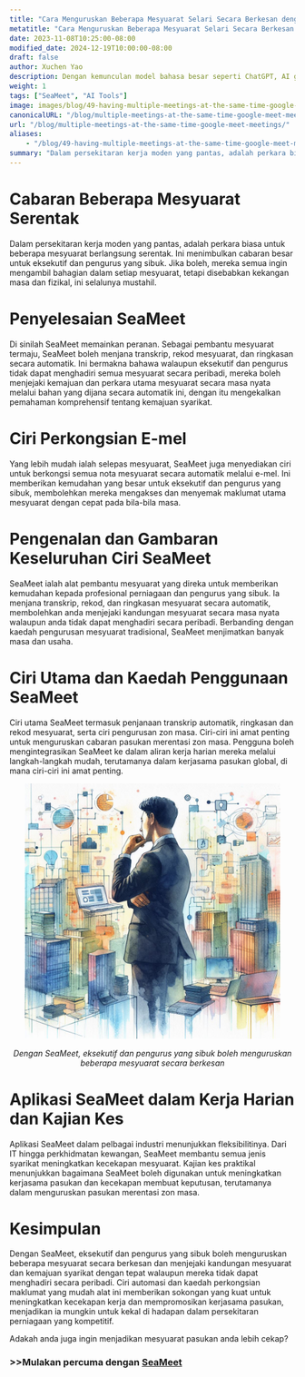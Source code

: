 ```yaml
---
title: "Cara Menguruskan Beberapa Mesyuarat Selari Secara Berkesan dengan SeaMeet"
metatitle: "Cara Menguruskan Beberapa Mesyuarat Selari Secara Berkesan dengan SeaMeet"
date: 2023-11-08T10:25:00-08:00
modified_date: 2024-12-19T10:00:00-08:00
draft: false
author: Xuchen Yao
description: Dengan kemunculan model bahasa besar seperti ChatGPT, AI generatif telah membuka domain eksplorasi baharu. Apabila AI digabungkan dengan pengenalan pertuturan, ia memberikan kemungkinan yang belum pernah ada untuk analisis mesyuarat masa nyata. Tetapi apakah maksudnya untuk operasi perniagaan harian? Analisis masa nyata rakaman mesyuarat telah menjadi alat penting untuk syarikat meningkatkan kecekapan dan kualiti komunikasi. Melalui analisis masa nyata, syarikat boleh memastikan setiap perbincangan didokumenkan dengan tepat, menjadikan proses membuat keputusan lebih cekap dan tepat.
weight: 1
tags: ["SeaMeet", "AI Tools"]
image: images/blog/49-having-multiple-meetings-at-the-same-time-google-meet-meetings/49-having-multiple-meetings-at-the-same-time-google-meet-meetings.jpeg
canonicalURL: "/blog/multiple-meetings-at-the-same-time-google-meet-meetings/"
url: "/blog/multiple-meetings-at-the-same-time-google-meet-meetings/"
aliases:
    - "/blog/49-having-multiple-meetings-at-the-same-time-google-meet-meetings/"
summary: "Dalam persekitaran kerja moden yang pantas, adalah perkara biasa untuk beberapa mesyuarat berlangsung serentak. Ini menimbulkan cabaran besar untuk eksekutif dan pengurus yang sibuk. Jika boleh, mereka semua ingin mengambil bahagian dalam setiap mesyuarat, tetapi disebabkan kekangan masa dan fizikal, ini selalunya mustahil."
---
```


# Cabaran Beberapa Mesyuarat Serentak
Dalam persekitaran kerja moden yang pantas, adalah perkara biasa untuk beberapa mesyuarat berlangsung serentak. Ini menimbulkan cabaran besar untuk eksekutif dan pengurus yang sibuk. Jika boleh, mereka semua ingin mengambil bahagian dalam setiap mesyuarat, tetapi disebabkan kekangan masa dan fizikal, ini selalunya mustahil.

# Penyelesaian SeaMeet
Di sinilah SeaMeet memainkan peranan. Sebagai pembantu mesyuarat termaju, SeaMeet boleh menjana transkrip, rekod mesyuarat, dan ringkasan secara automatik. Ini bermakna bahawa walaupun eksekutif dan pengurus tidak dapat menghadiri semua mesyuarat secara peribadi, mereka boleh menjejaki kemajuan dan perkara utama mesyuarat secara masa nyata melalui bahan yang dijana secara automatik ini, dengan itu mengekalkan pemahaman komprehensif tentang kemajuan syarikat.

# Ciri Perkongsian E-mel
Yang lebih mudah ialah selepas mesyuarat, SeaMeet juga menyediakan ciri untuk berkongsi semua nota mesyuarat secara automatik melalui e-mel. Ini memberikan kemudahan yang besar untuk eksekutif dan pengurus yang sibuk, membolehkan mereka mengakses dan menyemak maklumat utama mesyuarat dengan cepat pada bila-bila masa.

# Pengenalan dan Gambaran Keseluruhan Ciri SeaMeet
SeaMeet ialah alat pembantu mesyuarat yang direka untuk memberikan kemudahan kepada profesional perniagaan dan pengurus yang sibuk. Ia menjana transkrip, rekod, dan ringkasan mesyuarat secara automatik, membolehkan anda menjejaki kandungan mesyuarat secara masa nyata walaupun anda tidak dapat menghadiri secara peribadi. Berbanding dengan kaedah pengurusan mesyuarat tradisional, SeaMeet menjimatkan banyak masa dan usaha.

# Ciri Utama dan Kaedah Penggunaan SeaMeet
Ciri utama SeaMeet termasuk penjanaan transkrip automatik, ringkasan dan rekod mesyuarat, serta ciri pengurusan zon masa. Ciri-ciri ini amat penting untuk menguruskan cabaran pasukan merentasi zon masa. Pengguna boleh mengintegrasikan SeaMeet ke dalam aliran kerja harian mereka melalui langkah-langkah mudah, terutamanya dalam kerjasama pasukan global, di mana ciri-ciri ini amat penting.

<center>
<img height="450px" src="/images/blog/49-having-multiple-meetings-at-the-same-time-google-meet-meetings/1-how-to-stay-on-top-of-all-meetings.jpeg" alt="Dengan SeaMeet, eksekutif dan pengurus yang sibuk boleh menguruskan beberapa mesyuarat secara berkesan"/>

*Dengan SeaMeet, eksekutif dan pengurus yang sibuk boleh menguruskan beberapa mesyuarat secara berkesan*
</center>

# Aplikasi SeaMeet dalam Kerja Harian dan Kajian Kes
Aplikasi SeaMeet dalam pelbagai industri menunjukkan fleksibilitinya. Dari IT hingga perkhidmatan kewangan, SeaMeet membantu semua jenis syarikat meningkatkan kecekapan mesyuarat. Kajian kes praktikal menunjukkan bagaimana SeaMeet boleh digunakan untuk meningkatkan kerjasama pasukan dan kecekapan membuat keputusan, terutamanya dalam menguruskan pasukan merentasi zon masa.

# Kesimpulan
Dengan SeaMeet, eksekutif dan pengurus yang sibuk boleh menguruskan beberapa mesyuarat secara berkesan dan menjejaki kandungan mesyuarat dan kemajuan syarikat dengan tepat walaupun mereka tidak dapat menghadiri secara peribadi. Ciri automasi dan kaedah perkongsian maklumat yang mudah alat ini memberikan sokongan yang kuat untuk meningkatkan kecekapan kerja dan mempromosikan kerjasama pasukan, menjadikan ia mungkin untuk kekal di hadapan dalam persekitaran perniagaan yang kompetitif.

Adakah anda juga ingin menjadikan mesyuarat pasukan anda lebih cekap?

### >>Mulakan percuma dengan [SeaMeet](https://meet.seasalt.ai/?utm_source=blog)
